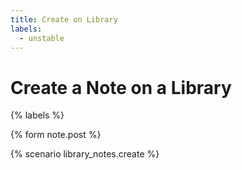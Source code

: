 ```yaml
---
title: Create on Library
labels:
  - unstable
---
```


# Create a Note on a Library

{% labels %}

{% form note.post %}

{% scenario library_notes.create %}
